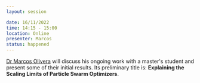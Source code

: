 ```yaml
---
layout: session

date: 16/11/2022
time: 14:15 - 15:00
location: Online
presenter: Marcos
status: happened
---
```

[Dr Marcos Olivera](https://computerscience.exeter.ac.uk/staff/mao213) will
discuss his ongoing work with a master's student and present some of their
initial results. Its preliminary title is:
**Explaining the Scaling Limits of Particle Swarm Optimizers**.
